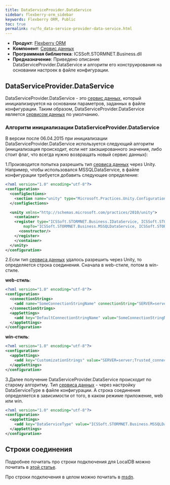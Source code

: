 ```yaml
---
title: DataServiceProvider.DataService
sidebar: flexberry-orm_sidebar
keywords: Flexberry ORM, Public
toc: true
permalink: ru/fo_data-service-provider-data-service.html
---
```

* **Продукт**: [Flexberry ORM](fo_flexberry-o-r-m.html)
* **Компонент**: [Сервис данных](fo_data-service.html)
* **Программная библиотека**: ICSSoft.STORMNET.Business.dll
* **Предназначение**: Приведено описание DataServiceProvider.DataService и алгоритм его конструирования на основании настроек в файле конфигурации.

## DataServiceProvider.DataService

DataServiceProvider.DataService - это [сервис данных](fo_data-service.html), который инициализируется на основании параметров, заданных в файле конфигурации. Таким образом, DataServiceProvider.DataService является [сервисом данных](fo_data-service.html) по умолчанию.

### Алгоритм инициализации DataServiceProvider.DataService

В версии после 06.04.2015 при инициализации DataServiceProvider.DataService используется следующий алгоритм (инициализация происходит, если нет закэшированного значения, либо стоит флаг, что всегда нужно возвращать новый сервис данных):

1.Производится попытка разрешить тип [сервиса данных](fo_data-service.html) через Unity. Например, чтобы использовался MSSQLDataService, в файле конфигурации требуется добавить следующее определение:

```xml
<?xml version="1.0" encoding="utf-8"?>
<configuration>
  <configSections>
    <section name="unity" type="Microsoft.Practices.Unity.Configuration.UnityConfigurationSection, Microsoft.Practices.Unity.Configuration"/>
  </configSections>

  <unity xmlns="http://schemas.microsoft.com/practices/2010/unity">
    <container>
    <register type="ICSSoft.STORMNET.Business.IDataService, ICSSoft.STORMNET.Business"
        mapTo="ICSSoft.STORMNET.Business.MSSQLDataService, ICSSoft.STORMNET.Business.MSSQLDataService">
      <constructor/>
    </register>
    </container>
  </unity>
</configuration>
```

2.Если тип [сервиса данных](fo_data-service.html) удалось разрешить через Unity, то определяется строка соединения. Сначала в web-стиле, потом в win-стиле.

**web-стиль**:

```xml
<?xml version="1.0" encoding="utf-8"?>
<configuration>
  <connectionStrings>
    <add name="SomeConnectionStringName" connectionString="SERVER=server;Trusted_connection=yes;DATABASE=dbname;" />
  </connectionStrings>
  <appSettings>
    <add key="DefaultConnectionStringName" value="SomeConnectionStringName"/>
  </appSettings>
</configuration>
```

**win-стиль**:

```xml
<?xml version="1.0" encoding="utf-8"?>
<configuration>
  <appSettings>
    <add key="CustomizationStrings" value="SERVER=server;Trusted_connection=yes;DATABASE=dbname;"/>
  </appSettings>
</configuration>
```


3.Далее получение DataServiceProvider.DataService происходит по старому алгоритму. Тип [сервиса данных](fo_data-service.html) - через настройку DataServiceType в файле конфигурации. А строка соединения определяется в зависимости от того, в каком режиме приложение, web или win.

```xml
<?xml version="1.0" encoding="utf-8"?>
<configuration>
  <appSettings>
    <add key="DataServiceType" value="ICSSoft.STORMNET.Business.MSSQLDataService, ICSSoft.STORMNET.Business.MSSQLDataService" />
  </appSettings>
</configuration>
```

## Строки соединения
Подробнее почитать про строки подключения для LocalDB можно почитать в [этой статье](fd_sql-express-local-db.html).

Про строки подключения в целом можно почитать в [msdn](https://msdn.microsoft.com/ru-ru/library/ms254500(v=vs.110).aspx).
